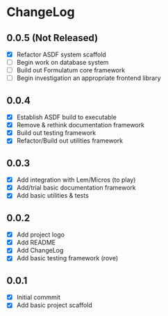 # ChangeLog

## 0.0.5 (Not Released)
 - [X] Refactor ASDF system scaffold
 - [ ] Begin work on database system
 - [ ] Build out Formulatum core framework
 - [ ] Begin investigation an appropriate frontend library

## 0.0.4
 - [X] Establish ASDF build to executable
 - [X] Remove & rethink documentation framework
 - [X] Build out testing framework
 - [X] Refactor/Build out utilities framework

## 0.0.3
 - [X] Add integration with Lem/Micros (to play)
 - [X] Add/trial basic documentation framework
 - [X] Add basic utilities & tests

## 0.0.2
 - [X] Add project logo
 - [X] Add README
 - [X] Add ChangeLog
 - [X] Add basic testing framework (rove)

## 0.0.1
 - [X] Initial commmit
 - [X] Add basic project scaffold
